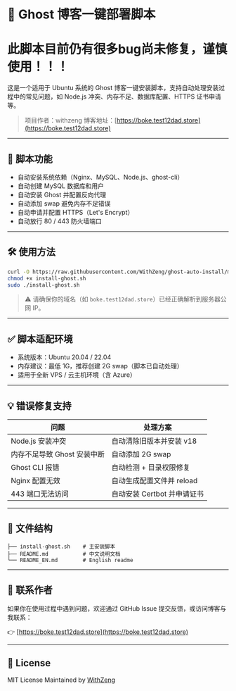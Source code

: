 # 🚀 Ghost 博客一键部署脚本
# 此脚本目前仍有很多bug尚未修复，谨慎使用！！！
这是一个适用于 Ubuntu 系统的 Ghost 博客一键安装脚本，支持自动处理安装过程中的常见问题，如 Node.js 冲突、内存不足、数据库配置、HTTPS 证书申请等。

> 项目作者：withzeng
> 博客地址：[https://boke.test12dad.store](https://boke.test12dad.store)

---

## 📌 脚本功能

* 自动安装系统依赖（Nginx、MySQL、Node.js、ghost-cli）
* 自动创建 MySQL 数据库和用户
* 自动安装 Ghost 并配置反向代理
* 自动添加 swap 避免内存不足错误
* 自动申请并配置 HTTPS（Let's Encrypt）
* 自动放行 80 / 443 防火墙端口

---

## 🛠 使用方法

```bash
curl -O https://raw.githubusercontent.com/WithZeng/ghost-auto-install/main/install-ghost.sh
chmod +x install-ghost.sh
sudo ./install-ghost.sh
```

> ⚠️ 请确保你的域名（如 `boke.test12dad.store`）已经正确解析到服务器公网 IP。

---

## ✅ 脚本适配环境

* 系统版本：Ubuntu 20.04 / 22.04
* 内存建议：最低 1G，推荐创建 2G swap（脚本已自动处理）
* 适用于全新 VPS / 云主机环境（含 Azure）

---

## 💡 错误修复支持

| 问题                | 处理方案               |
| ----------------- | ------------------ |
| Node.js 安装冲突      | 自动清除旧版本并安装 v18     |
| 内存不足导致 Ghost 安装中断 | 自动添加 2G swap       |
| Ghost CLI 报错      | 自动检测 + 目录权限修复      |
| Nginx 配置无效        | 自动生成配置文件并 reload   |
| 443 端口无法访问        | 自动安装 Certbot 并申请证书 |

---

## 📂 文件结构

```
├── install-ghost.sh    # 主安装脚本
├── README.md           # 中文说明文档
└── README_EN.md        # English readme
```

---

## 📮 联系作者

如果你在使用过程中遇到问题，欢迎通过 GitHub Issue 提交反馈，或访问博客与我联系：

👉 [https://boke.test12dad.store](https://boke.test12dad.store)

---

## 🪪 License

MIT License
Maintained by [WithZeng](https://github.com/WithZeng)
